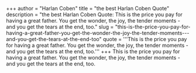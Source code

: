 +++
author = "Harlan Coben"
title = "the best Harlan Coben Quote"
description = "the best Harlan Coben Quote: This is the price you pay for having a great father. You get the wonder, the joy, the tender moments - and you get the tears at the end, too."
slug = "this-is-the-price-you-pay-for-having-a-great-father-you-get-the-wonder-the-joy-the-tender-moments---and-you-get-the-tears-at-the-end-too"
quote = '''This is the price you pay for having a great father. You get the wonder, the joy, the tender moments - and you get the tears at the end, too.'''
+++
This is the price you pay for having a great father. You get the wonder, the joy, the tender moments - and you get the tears at the end, too.
